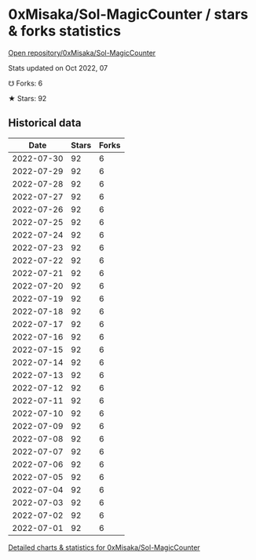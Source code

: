 # 0xMisaka/Sol-MagicCounter / stars & forks statistics

[Open repository/0xMisaka/Sol-MagicCounter](https://github.com/0xMisaka/Sol-MagicCounter)

Stats updated on Oct 2022, 07

☋ Forks: 6

★ Stars: 92

## Historical data
| Date | Stars | Forks |
|------|-------|-------|
| 2022-07-30 | 92 | 6 | 
| 2022-07-29 | 92 | 6 | 
| 2022-07-28 | 92 | 6 | 
| 2022-07-27 | 92 | 6 | 
| 2022-07-26 | 92 | 6 | 
| 2022-07-25 | 92 | 6 | 
| 2022-07-24 | 92 | 6 | 
| 2022-07-23 | 92 | 6 | 
| 2022-07-22 | 92 | 6 | 
| 2022-07-21 | 92 | 6 | 
| 2022-07-20 | 92 | 6 | 
| 2022-07-19 | 92 | 6 | 
| 2022-07-18 | 92 | 6 | 
| 2022-07-17 | 92 | 6 | 
| 2022-07-16 | 92 | 6 | 
| 2022-07-15 | 92 | 6 | 
| 2022-07-14 | 92 | 6 | 
| 2022-07-13 | 92 | 6 | 
| 2022-07-12 | 92 | 6 | 
| 2022-07-11 | 92 | 6 | 
| 2022-07-10 | 92 | 6 | 
| 2022-07-09 | 92 | 6 | 
| 2022-07-08 | 92 | 6 | 
| 2022-07-07 | 92 | 6 | 
| 2022-07-06 | 92 | 6 | 
| 2022-07-05 | 92 | 6 | 
| 2022-07-04 | 92 | 6 | 
| 2022-07-03 | 92 | 6 | 
| 2022-07-02 | 92 | 6 | 
| 2022-07-01 | 92 | 6 | 


[Detailed charts & statistics for 0xMisaka/Sol-MagicCounter](https://reviewgithub.com/rep/0xMisaka/Sol-MagicCounter)
